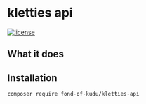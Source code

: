 # kletties api
[![license](https://img.shields.io/github/license/fond-of-kudu/discount-promotion-rest-api.svg)](https://packagist.org/packages/fond-of-kudu/discount-promotion-rest-api)

## What it does

## Installation

```
composer require fond-of-kudu/kletties-api
```
